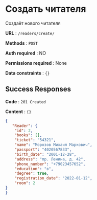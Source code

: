 # Создать читателя

Создаёт нового читателя

**URL** : `/readers/create/`

**Methods** : `POST`

**Auth required** : NO

**Permissions required** : None

**Data constraints** : `{}`

## Success Responses

**Code** : `201 Created`

**Content** : `{}`

```json
{
   "Reader": {
    "id": 2,
    "books": [],
    "ticket": "54321",
    "name": "Морозов Михаил Маркович",
    "passport": "4020567833",
    "birth_date": "2001-12-28",
    "address": "пр. Ленина, д. 42",
    "phone_number": "+79023457652",
    "education": "в",
    "degree": true,
    "registration_date": "2022-01-12",
    "room": 2
}
}
```